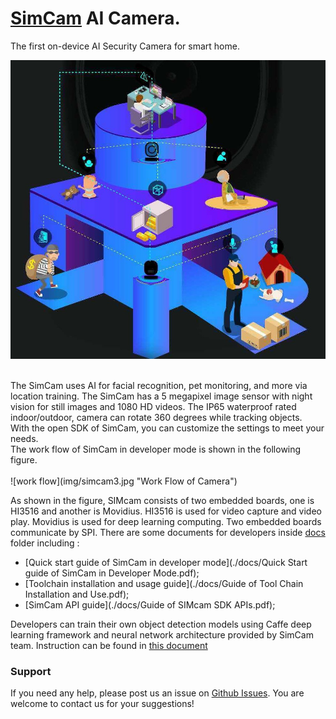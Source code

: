 # [SimCam](https://simcam.ai/) AI Camera.

The first on-device AI Security Camera for smart home.

![camera pic](img/simcam4.jpg "SimCam AI Camera")


 <br>
The SimCam uses AI for facial recognition, pet monitoring, and more via location training. The SimCam has a 5 megapixel image sensor with night vision for still images and 1080 HD videos. The IP65 waterproof rated indoor/outdoor, camera can rotate 360 degrees while tracking objects.
<br>
With the open SDK of SimCam, you can customize the settings to meet your needs.
<br>
The work flow of SimCam in developer mode is shown in the following figure.
<br>
<br>
![work flow](img/simcam3.jpg "Work Flow of Camera")


As shown in the figure, SIMcam consists of two embedded boards, one is HI3516
and another is Movidius. HI3516 is used for video capture and video play. Movidius is
used for deep learning computing. Two embedded boards communicate by SPI.
There are some documents for developers inside [docs](./docs/) folder including :

   * [Quick start guide of SimCam in developer mode](./docs/Quick Start guide of SimCam in Developer Mode.pdf);
   * [Toolchain installation and usage guide](./docs/Guide of Tool Chain Installation and Use.pdf);
   * [SimCam API guide](./docs/Guide of SIMcam SDK APIs.pdf);


Developers can train their own object detection models using Caffe deep learning framework and  neural network architecture provided by SimCam team. Instruction can be found in [this document](./docs/Train_Model.pdf)

### Support
If you need any help, please post us an issue on [Github Issues](https://github.com/simshineaicamera/SIMCAM_SDK/issues).  You are welcome to contact us for your suggestions!
